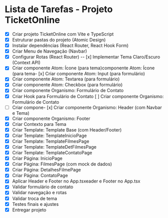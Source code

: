 # Lista de Tarefas - Projeto TicketOnline

- [x] Criar projeto TicketOnline com Vite e TypeScript
- [x] Estruturar pastas do projeto (Atomic Design)
- [x] Instalar dependências (React Router, React Hook Form)
- [x] Criar Menu de Navegação (Navbar)
- [x] Configurar Rotas (React Router)
-- [x] Implementar Tema Claro/Escuro (Context API)
- [x] Criar componente Atom: Ícone (para tema)componente Atom: Ícone (para tema- [x] Criar componente Atom: Input (para formulário)
- [x] Criar componente Atom: Textarea (para formulário)
- [x] Criar componente Atom: Checkbox (para formulário)
- [x] Criar componente Organismo: Formulário de Contato
- [x] Criar Hook para Formulário de Contato [ ] Criar componente Organismo: Formulário de Contato
- [ ] Criar compone- [x] Criar componente Organismo: Header (com Navbar e Tema)
- [x] Criar componente Organismo: Footer
- [x] Criar Contexto para Tema
- [x] Criar Template: Template Base (com Header/Footer)
- [x] Criar Template: TemplateInicioPage
- [x] Criar Template: TemplateFilmesPage
- [x] Criar Template: TemplateDetFilmesPage
- [x] Criar Template: TemplateContatoPage
- [x] Criar Página: InicioPage
- [x] Criar Página: FilmesPage (com mock de dados)
- [x] Criar Página: DetalhesFilmePage
- [x] Criar Página: ContatoPage
- [x] Aplicar Header e Footer no App.tsxeader e Footer no App.tsx
- [x] Validar formulário de contato
- [x] Validar navegação e rotas
- [x] Validar troca de tema
- [x] Testes finais e ajustes
- [x] Entregar projeto
